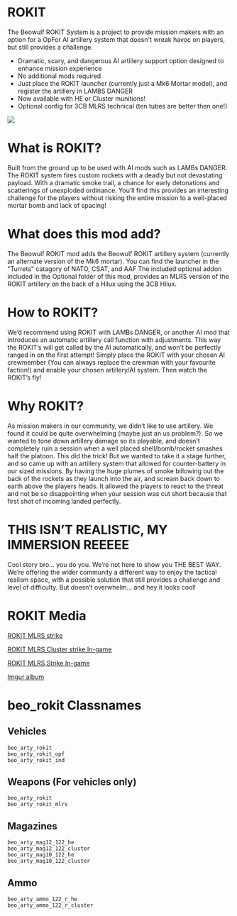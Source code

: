 # ROKIT
The Beowulf ROKIT System is a project to provide mission makers with an option for a OpFor AI artillery system that doesn't wreak havoc on players, but still provides a challenge.

-	Dramatic, scary, and dangerous AI artillery support option designed to enhance mission experience
-	No additional mods required
-	Just place the ROKIT launcher (currently just a Mk6 Mortar model), and register the artillery in LAMBS DANGER
-	Now available with HE or Cluster munitions!
-	Optional config for 3CB MLRS technical (ten tubes are better then one!)

![](https://media3.giphy.com/media/v1.Y2lkPTc5MGI3NjExNDkzNTY2ZDVhMTFhNmIwNDIzMDM3YjMwNzE4NGU2OTQyOGRlNTk5ZiZjdD1n/AADctIXKpydt6TrjwU/giphy.gif)


# What is ROKIT?
Built from the ground up to be used with AI mods such as LAMBs DANGER. The ROKIT system fires custom rockets with a deadly but not devastating payload. With a dramatic smoke trail, a chance for early detonations and scatterings of unexploded ordinance. You’ll find this provides an interesting challenge for the players without risking the entire mission to a well-placed mortar bomb and lack of spacing!

# What does this mod add?
 The Beowulf ROKIT mod adds the Beowulf ROKIT artillery system (currently an alternate version of the Mk6 mortar). You can find the launcher in the "Turrets" catagory of NATO, CSAT, and AAF
 The included optional addon included in the Optional folder of this mod, provides an MLRS version of the ROKIT artillery on the back of a Hilux using the 3CB Hilux.


# How to ROKIT?
 We’d recommend using ROKIT with LAMBs DANGER, or another AI mod that introduces an automatic artillery call function with adjustments. This way the ROKIT’s will get called by the AI automatically, and won’t be perfectly ranged in on the first attempt!
 Simply place the ROKIT with your chosen AI crewmember (You can always replace the crewman with your favourite faction!) and enable your chosen artillery/AI system. Then watch the ROKIT’s fly!

# Why ROKIT?
 As mission makers in our community, we didn’t like to use artillery. We found it could be quite overwhelming (maybe just an us problem?). So we wanted to tone down artillery damage so its playable, and doesn’t completely ruin a session when a well placed shell/bomb/rocket smashes half the platoon. This did the trick! But we wanted to take it a stage further, and so came up with an artillery system that allowed for counter-battery in our sized missions. 
 By having the huge plumes of smoke billowing out the back of the rockets as they launch into the air, and scream back down to earth above the players heads. It allowed the players to react to the threat and not be so disappointing when your session was cut short because that first shot of incoming landed perfectly.

# THIS ISN’T REALISTIC, MY IMMERSION REEEEE
 Cool story bro… you do you. We’re not here to show you THE BEST WAY. We’re offering the wider community a different way to enjoy the tactical realism space, with a possible solution that still provides a challenge and level of difficulty. But doesn’t overwhelm… and hey it looks cool! 


# ROKIT Media
[ROKIT MLRS strike](https://cdn.medal.tv/ugcc/content-social/XDtOJev8Dx1xUyrSh_0R1A.mp4?auth=exp=1678156200~data=MTc0MzUwODMzLFlsWVRBeXRsNFdENHkscW9NZUVkeFVJ~hmac=12742caedf88b18dfa39c800f44f3c9d7fbb49e9c8445828592a783461009636)

[ROKIT MLRS Cluster strike In-game](https://cdn.medal.tv/ugcc/content-social/2zWu0rLjLvFnrPGSaHrWZw.mp4?auth=exp=1678156200~data=MTc0MzUwODMzLFlkcGRWeWhLTExRZzQscW9NZUVkeFVJ~hmac=dbd94feefff90be184b102c243657b715919f3add1034d901197704f77174255)

[ROKIT MLRS Strike In-game](https://cdn.medal.tv/ugcc/content-social/f9XsTahFgnPkG52XtKgxIA.mp4?auth=exp=1678156200~data=ODk0OTM4OTgsVVllZXBUUU1fMXdMLSxxb01lRWR4VUk~hmac=81bd0ad6632c7103f68c4020649307fb426c4c5723136074d47470d77a777729)

[Imgur album](https://imgur.com/a/oFLcw62)

# beo_rokit Classnames

## Vehicles
```
beo_arty_rokit
beo_arty_rokit_opf
beo_arty_rokit_ind
```

## Weapons (For vehicles only)
```
beo_arty_rokit
beo_arty_rokit_mlrs
```

## Magazines
```
beo_arty_mag12_122_he
beo_arty_mag12_122_cluster
beo_arty_mag10_122_he
beo_arty_mag10_122_cluster
```

## Ammo
```
beo_arty_ammo_122_r_he
beo_arty_ammo_122_r_cluster
```


